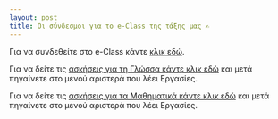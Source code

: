```yaml
---
layout: post
title: Οι σύνδεσμοι για το e-Class της τάξης μας ✍
---
```


Για να συνδεθείτε στο e-Class κάντε [κλικ εδώ](https://eclass.sch.gr/).  

Για να δείτε τις [ασκήσεις για τη Γλώσσα κάντε κλικ εδώ](https://eclass01.sch.gr/courses/9010593105/) και μετά πηγαίνετε στο μενού αριστερά που λέει Εργασίες.  

Για να δείτε τις [ασκήσεις για τα Μαθηματικά κάντε κλικ εδώ](https://eclass01.sch.gr/courses/9010408106/) και μετά πηγαίνετε στο μενού αριστερά που λέει Εργασίες.

